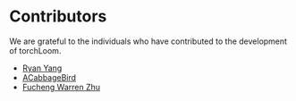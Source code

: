 # Contributors

We are grateful to the individuals who have contributed to the development of torchLoom.

*   [Ryan Yang](https://github.com/RyanYunruiYang)
*   [ACabbageBird](https://github.com/ACabbageBird)
*   [Fucheng Warren Zhu](https://github.com/WarrenZhu050413) 